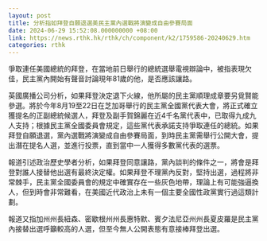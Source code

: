 ```yaml
---
layout: post
title: 分析指如拜登自願退選美民主黨內選戰將演變成自由參賽局面
date: 2024-06-29 15:52:08.000000000 +08:00
link: https://news.rthk.hk/rthk/ch/component/k2/1759586-20240629.htm
categories: rthk
---
```


爭取連任美國總統的拜登，在當地前日舉行的總統選舉電視辯論中，被指表現欠佳，民主黨內開始有聲音討論現年81歲的他，是否應該讓路。

英國廣播公司分析，如果拜登決定退下火線，他所屬的民主黨順理成章要另覓賢能參選。將於今年8月19至22日在芝加哥舉行的民主黨全國黨代表大會，將正式確立獲提名的正副總統候選人，拜登及副手賀錦麗在近4千名黨代表中，已取得九成九人支持；根據民主黨全國委員會規定，這些黨代表承諾支持爭取連任的總統。如果拜登自願退選，黨內選戰將演變成自由參賽局面，到時民主黨需舉行公開大會，提出潛在提名人選，並進行投票，直到當中一人獲得多數黨代表的選票。

報道引述政治歷史學者分析，如果拜登同意讓路，黨內談判的條件之一，將會是拜登對誰人接替他出選有最終決定權。如果拜登不理黨內反對，堅持出選，過程將非常棘手，民主黨全國委員會的規定中確實存在一些灰色地帶，理論上有可能強逼換人，但到時會非常難看，在美國近代政治上未有一個主要全國性政黨實行過這類計劃。

報道又指加州州長紐森、密歇根州州長惠特默、賓夕法尼亞州州長夏皮羅是民主黨內接替出選呼籲較高的人選，但至今無人公開表態有意接棒拜登出選。
